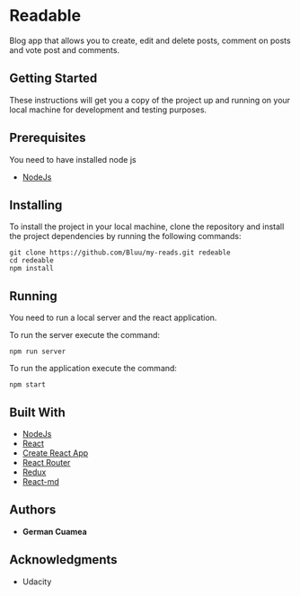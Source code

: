 # Readable

Blog app that allows you to create, edit and delete posts, comment on posts and  vote post and comments.

## Getting Started

These instructions will get you a copy of the project up and running on your local machine for development and testing purposes.

## Prerequisites

You need to have installed node js

* [NodeJs](https://nodejs.org/en/)

## Installing

To install the project in your local machine, clone the repository and install the project dependencies by running the following commands:

```
git clone https://github.com/Bluu/my-reads.git redeable
cd redeable
npm install
```

## Running

You need to run a local server and the react application.

To run the server execute the command:

```
npm run server
```

To run the application execute the command:

```
npm start
```

## Built With

* [NodeJs](https://nodejs.org/en/)
* [React](https://facebook.github.io/react/)
* [Create React App](https://github.com/facebookincubator/create-react-app)
* [React Router](https://github.com/ReactTraining/react-router)
* [Redux](http://redux.js.org/)
* [React-md](https://react-md.mlaursen.com/)

## Authors

* **German Cuamea**

## Acknowledgments

* Udacity